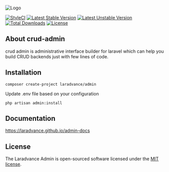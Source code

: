 ![Logo](https://res.cloudinary.com/dtfbvvkyp/image/upload/v1566331377/laravel-logolockup-cmyk-red.svg)

[![StyleCI](https://github.styleci.io/repos/225842258/shield?branch=master)](https://github.styleci.io/repos/225842258)
[![Latest Stable Version](https://poser.pugx.org/laradvance/admin/v/stable?format=flat-square)](https://packagist.org/packages/laradvance/admin)
[![Latest Unstable Version](https://poser.pugx.org/laradvance/admin/v/unstable?format=flat-square)](https://packagist.org/packages/laradvance/admin)
[![Total Downloads](https://poser.pugx.org/laradvance/admin/downloads?format=flat-square)](https://packagist.org/packages/laradvance/admin)
[![License](https://poser.pugx.org/laradvance/admin/license?format=flat-square)](https://packagist.org/packages/laradvance/admin)
## About crud-admin

crud admin is administrative interface builder for laravel which can help you build CRUD backends just with few lines of code.

## Installation

```
composer create-project laradvance/admin
```

Update .env file based on your configuration

```
php artisan admin:install
```

## Documentation

https://laradvance.github.io/admin-docs


## License

The Laradvance Admin is open-sourced software licensed under the [MIT license](https://opensource.org/licenses/MIT).
